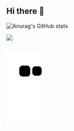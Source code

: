 ## Hi there 👋

![Anurag's GitHub stats](https://github-readme-stats.vercel.app/api?username=brunoFelix14&show_icons=true&theme=midnight-purple) 

<img height = 50 src="https://cdn.jsdelivr.net/gh/devicons/devicon@latest/icons/c/c-original.svg" />

##

![Snake animation](https://github.com/brunoFelix14/brunoFelix14/blob/output/github-contribution-grid-snake.svg)

<!--
**brunoFelix14/brunoFelix14** is a ✨ _special_ ✨ repository because its `README.md` (this file) appears on your GitHub profile.

Here are some ideas to get you started:

- 🔭 I’m currently working on ...
- 🌱 I’m currently learning ...
- 👯 I’m looking to collaborate on ...
- 🤔 I’m looking for help with ...
- 💬 Ask me about ...
- 📫 How to reach me: ...
- 😄 Pronouns: ...
- ⚡ Fun fact: ...
-->
